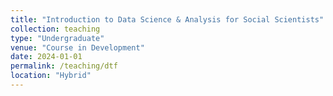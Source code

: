 ```yaml
---
title: "Introduction to Data Science & Analysis for Social Scientists"
collection: teaching
type: "Undergraduate"
venue: "Course in Development"
date: 2024-01-01
permalink: /teaching/dtf
location: "Hybrid"
---
```


